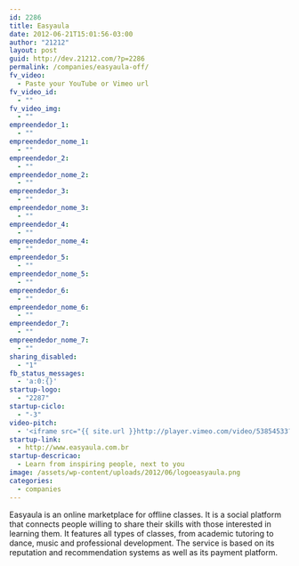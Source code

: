 ```yaml
---
id: 2286
title: Easyaula
date: 2012-06-21T15:01:56-03:00
author: "21212"
layout: post
guid: http://dev.21212.com/?p=2286
permalink: /companies/easyaula-off/
fv_video:
  - Paste your YouTube or Vimeo url
fv_video_id:
  - ""
fv_video_img:
  - ""
empreendedor_1:
  - ""
empreendedor_nome_1:
  - ""
empreendedor_2:
  - ""
empreendedor_nome_2:
  - ""
empreendedor_3:
  - ""
empreendedor_nome_3:
  - ""
empreendedor_4:
  - ""
empreendedor_nome_4:
  - ""
empreendedor_5:
  - ""
empreendedor_nome_5:
  - ""
empreendedor_6:
  - ""
empreendedor_nome_6:
  - ""
empreendedor_7:
  - ""
empreendedor_nome_7:
  - ""
sharing_disabled:
  - "1"
fb_status_messages:
  - 'a:0:{}'
startup-logo:
  - "2287"
startup-ciclo:
  - "-3"
video-pitch:
  - '<iframe src="{{ site.url }}http://player.vimeo.com/video/53854533?title=0&byline=0&portrait=0&badge=0" width="640" height="360" frameborder="0" webkitAllowFullScreen mozallowfullscreen allowFullScreen></iframe>'
startup-link:
  - http://www.easyaula.com.br
startup-descricao:
  - Learn from inspiring people, next to you
image: /assets/wp-content/uploads/2012/06/logoeasyaula.png
categories:
  - companies
---
```

Easyaula is an online marketplace for offline classes. It is a social platform that connects people willing to share their skills with those interested in learning them. It features all types of classes, from academic tutoring to dance, music and professional development. The service is based on its reputation and recommendation systems as well as its payment platform.